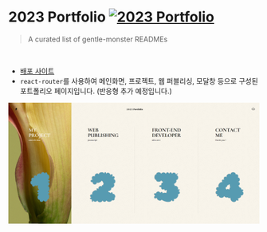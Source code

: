 # 2023 Portfolio [![2023 Portfolio](https://cdn.jsdelivr.net/gh/sindresorhus/awesome@d7305f38d29fed78fa85652e3a63e154dd8e8829/media/badge.svg)](https://2023-portfolio.netlify.app/)
> A curated list of gentle-monster READMEs

<br>

* [배포 사이트](https://2023-portfolio.netlify.app/) 
* `react-router`를 사용하여 메인화면, 프로젝트, 웹 퍼블리싱, 모달창 등으로 구성된 포트폴리오 페이지입니다. (반응형 추가 예정입니다.)

<img src="./public/images/github01.png" alt=" " />

<br>
